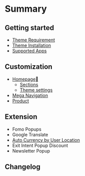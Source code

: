 # Summary

## Getting started

* [Theme Requirement](theme-requirement.md)
* [Theme Installation](README.md)
* [Supported Apps](app.md)

## Customization

* [Homepage](theme-customization.md)
  * [Sections](sections.md)
  * [Theme settings](theme-settings.md)
* [Mega Navigation](mega-navigation.md)
* [Product ](templates.md)

## Extension

* Fomo Popups
* Google Translate
* [Auto Currency by User Location](auto-currency-by-user-location.md)
* Exit Intent Popup Discount
* Newsletter Popup

## Changelog

